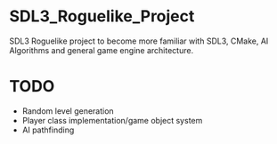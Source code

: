 # SDL3_Roguelike_Project
SDL3 Roguelike project to become more familiar with SDL3, CMake, AI Algorithms and general game engine architecture.

# TODO
- Random level generation
- Player class implementation/game object system
- AI pathfinding
